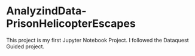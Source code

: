 # AnalyzindData-PrisonHelicopterEscapes

This project is my first Jupyter Notebook Project.
I followed the Dataquest Guided project.
